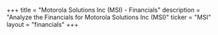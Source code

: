 +++
title = "Motorola Solutions Inc (MSI) - Financials"
description = "Analyze the Financials for Motorola Solutions Inc (MSI)"
ticker = "MSI"
layout = "financials"
+++

